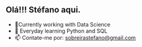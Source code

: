 ## Olá!!! Stéfano aqui.

- 🔭Currently working with Data Science
- 🌱 Everyday learning Python and SQL
- 📫 Contate-me por: sobreirastefano@gmail.com

